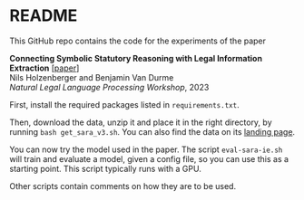 # README

This GitHub repo contains the code for the experiments of the paper

**Connecting Symbolic Statutory Reasoning with Legal Information Extraction** \[[paper](https://aclanthology.org/2023.nllp-1.12.pdf)\]  
Nils Holzenberger and Benjamin Van Durme  
*Natural Legal Language Processing Workshop*, 2023  

First, install the required packages listed in `requirements.txt`.

Then, download the data, unzip it and place it in the right directory, by running `bash get_sara_v3.sh`. You can also find the data on its [landing page](https://nlp.jhu.edu/law/sara_v3/).

You can now try the model used in the paper. The script `eval-sara-ie.sh` will train and evaluate a model, given a config file, so you can use this as a starting point. This script typically runs with a GPU.

Other scripts contain comments on how they are to be used.
